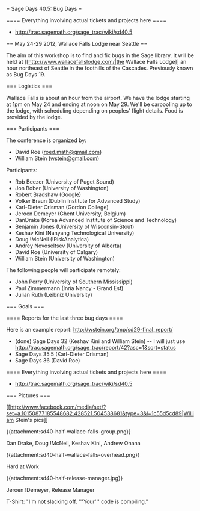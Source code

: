 = Sage Days 40.5: Bug Days =

==== Everything involving actual tickets and projects here ====

 * http://trac.sagemath.org/sage_trac/wiki/sd40.5

== May 24-29 2012, Wallace Falls Lodge near Seattle ==

The aim of this workshop is to find and fix bugs in the Sage library.  It will be held at [[http://www.wallacefallslodge.com/|the Wallace Falls Lodge]] an hour northeast of Seattle in the foothills of the Cascades.  Previously known as Bug Days 19.

=== Logistics ===

Wallace Falls is about an hour from the airport.  We have the lodge starting at 1pm on May 24 and ending at noon on May 29.  We'll be carpooling up to the lodge, with scheduling depending on peoples' flight details.  Food is provided by the lodge.

=== Participants ===

The conference is organized by:

 * David Roe (roed.math@gmail.com)
 * William Stein (wstein@gmail.com)

Participants:

 * Rob Beezer (University of Puget Sound)
 * Jon Bober (University of Washington)
 * Robert Bradshaw (Google)
 * Volker Braun (Dublin Institute for Advanced Study)
 * Karl-Dieter Crisman (Gordon College)
 * Jeroen Demeyer (Ghent University, Belgium)
 * DanDrake (Korea Advanced Institute of Science and Technology)
 * Benjamin Jones (University of Wisconsin-Stout)
 * Keshav Kini (Nanyang Technological University)
 * Doug !McNeil (!RiskAnalytica)
 * Andrey Novoseltsev (University of Alberta)
 * David Roe (University of Calgary)
 * William Stein (University of Washington)

The following people will participate remotely:

 * John Perry (University of Southern Mississippi)
 * Paul Zimmermann (Inria Nancy - Grand Est)
 * Julian Ruth (Leibniz University)

=== Goals ===

==== Reports for the last three bug days ====

Here is an example report: http://wstein.org/tmp/sd29-final_report/

 * (done) Sage Days 32 (Keshav Kini and William Stein) -- I will just use http://trac.sagemath.org/sage_trac/report/42?asc=1&sort=status
 * Sage Days 35.5 (Karl-Dieter Crisman)
 * Sage Days 36 (David Roe)

==== Everything involving actual tickets and projects here ====

 * http://trac.sagemath.org/sage_trac/wiki/sd40.5

=== Pictures ===


[[http://www.facebook.com/media/set/?set=a.10150877185548682.428521.504538681&type=3&l=1c55d5cd89|William Stein's pics]]


{{attachment:sd40-half-wallace-falls-group.png}}

Dan Drake, Doug !McNeil, Keshav Kini, Andrew Ohana

{{attachment:sd40-half-wallace-falls-overhead.png}}

Hard at Work

{{attachment:sd40-half-release-manager.jpg}}

Jeroen !Demeyer, Release Manager

T-Shirt: "I'm not slacking off.  '''Your''' code is compiling."
